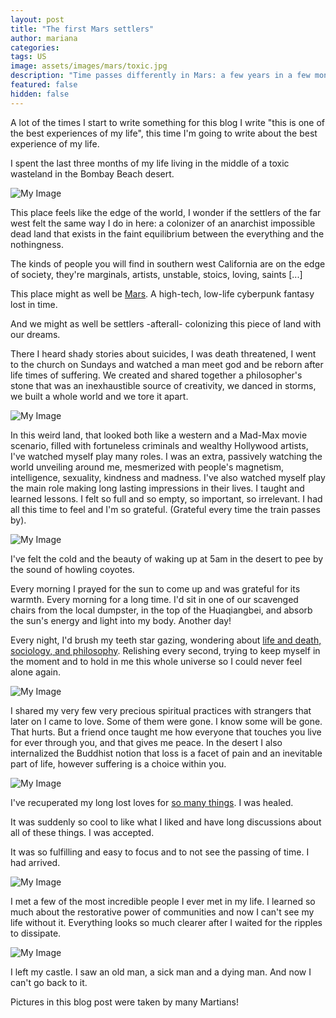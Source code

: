 ```yaml
---
layout: post
title: "The first Mars settlers"
author: mariana
categories:
tags: US
image: assets/images/mars/toxic.jpg
description: "Time passes differently in Mars: a few years in a few months"
featured: false
hidden: false
---
```


A lot of the times I start to write something for this blog I write "this is one of the best experiences of my life", this time I'm going to write about the best experience of my life.

I spent the last three months of my life living in the middle of a toxic wasteland in the Bombay Beach desert.

![My Image](/assets/images/mars/nothing.jpeg)

This place feels like the edge of the world, I wonder if the settlers of the far west felt the same way I do in here: a colonizer of an anarchist impossible dead land that exists in the faint equilibrium between the everything and the nothingness.

The kinds of people you will find in southern west California are on the edge of society, they're marginals, artists, unstable, stoics, loving, saints [...]

This place might as well be [Mars](https://mars.college). A high-tech, low-life cyberpunk fantasy lost in time.

And we might as well be settlers -afterall- colonizing this piece of land with our dreams.

There I heard shady stories about suicides, I was death threatened, I went to the church on Sundays and watched a man meet god and be reborn after life times of suffering. We created and shared together a philosopher's stone that was an inexhaustible source of creativity, we danced in storms, we built a whole world and we tore it apart.

![My Image](/assets/images/mars/people.JPG)

In this weird land, that looked both like a western and a Mad-Max movie scenario, filled with fortuneless criminals and wealthy Hollywood artists, I've watched myself play many roles. I was an extra, passively watching the world unveiling around me, mesmerized with people's magnetism, intelligence, sexuality, kindness and madness. I've also watched myself play the main role making long lasting impressions in their lives. I taught and learned lessons. I felt so full and so empty, so important, so irrelevant. I had all this time to feel and I'm so grateful. (Grateful every time the train passes by).

![My Image](/assets/images/mars/me.JPG)

I've felt the cold and the beauty of waking up at 5am in the desert to pee by the sound of howling coyotes.

Every morning I prayed for the sun to come up and was grateful for its warmth. Every morning for a long time.
I'd sit in one of our scavenged chairs from the local dumpster, in the top of the Huaqiangbei, and absorb the sun's energy and light into my body. Another day!

Every night, I'd brush my teeth star gazing, wondering about [life and death, sociology, and philosophy](https://wireless-hippie.github.io/tenerife-sunset/). Relishing every second, trying to keep myself in the moment and to hold in me this whole universe so I could never feel alone again.

![My Image](/assets/images/mars/sky.JPG)

I shared my very few very precious spiritual practices with strangers that later on I came to love. Some of them were gone. I know some will be gone. That hurts. But a friend once taught me how everyone that touches you live for ever through you, and that gives me peace. In the desert I also internalized the Buddhist notion that loss is a facet of pain and an inevitable part of life, however suffering is a choice within you.

![My Image](/assets/images/mars/party.JPG)

I've recuperated my long lost loves for [so many things](cyborgdream.github.io/).
I was healed.

It was suddenly so cool to like what I liked and have long discussions about all of these things.
I was accepted.

It was so fulfilling and easy to focus and to not see the passing of time.
I had arrived.

![My Image](/assets/images/mars/mars.JPG)

I met a few of the most incredible people I ever met in my life. I learned so much about the restorative power of communities and now I can't see my life without it. Everything looks so much clearer after I waited for the ripples to dissipate.

![My Image](/assets/images/mars/share.JPG)

I left my castle. I saw an old man, a sick man and a dying man.
And now I can't go back to it.

Pictures in this blog post were taken by many Martians!
